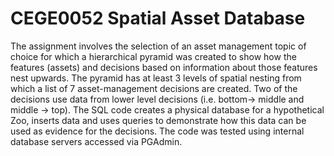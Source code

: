 # CEGE0052 Spatial Asset Database

The assignment involves the selection of an asset management topic of choice for which a hierarchical pyramid was created to show how the features (assets) and decisions based on information about those features nest upwards. The pyramid has at least 3 levels of spatial nesting from which a list of 7 asset-management decisions are created. Two of the decisions use data from lower level decisions (i.e. bottom-> middle and middle -> top). The SQL code creates a physical database for a hypothetical Zoo, inserts data and uses queries to demonstrate how this data can be used as evidence for the decisions. The code was tested using internal database servers accessed via PGAdmin.
